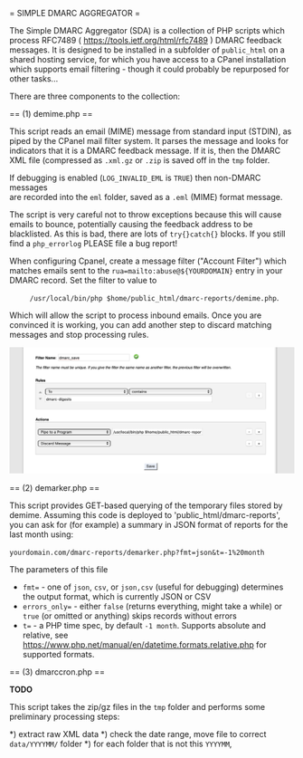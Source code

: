 = SIMPLE DMARC AGGREGATOR =

The Simple DMARC Aggregator (SDA) is a collection of PHP scripts which process 
RFC7489 ( https://tools.ietf.org/html/rfc7489 ) DMARC feedback messages. It is
designed to be installed in a subfolder of `public_html` on a shared hosting 
service, for which you have access to a CPanel installation which supports email
filtering - though it could probably be repurposed for other tasks...

There are three components to the collection:

== (1) demime.php ==

This script reads an email (MIME) message from standard input (STDIN), as piped
by the CPanel mail filter system. It parses the message and looks for indicators
that it is a DMARC feedback message. If it is, then the DMARC XML file (compressed
as `.xml.gz` or `.zip` is saved off in the `tmp` folder. 

If debugging is enabled (`LOG_INVALID_EML` is `TRUE`) then non-DMARC messages  
are recorded into the `eml` folder, saved as a `.eml` (MIME) format message. 

The script is very careful not to throw exceptions because this will cause emails
to bounce, potentially causing the feedback address to be blacklisted. As this
is bad, there are lots of `try{}catch{}` blocks. If you still find a `php_errorlog`
PLEASE file a bug report!

When configuring Cpanel, create a message filter ("Account Filter") which matches
emails sent to the `rua=mailto:abuse@${YOURDOMAIN}` entry in your DMARC record.
Set the filter to value to

`     /usr/local/bin/php $home/public_html/dmarc-reports/demime.php`.

Which will allow the script to process inbound emails. Once you are convinced it
is working, you can add another step to discard matching messages and stop 
processing rules. 

![Cpanel Mail Setup Screenshot](docs/filter_setup.png)


== (2) demarker.php ==

This script provides GET-based querying of the temporary files stored by demime.
Assuming this code is deployed to 'public_html/dmarc-reports', you can ask for 
(for example) a summary in JSON format of reports for the last month using:

`yourdomain.com/dmarc-reports/demarker.php?fmt=json&t=-1%20month` 

The parameters of this file 

- `fmt=` - one of `json`, `csv`, or `json,csv` (useful for debugging) 
determines the output format, which is currently JSON or CSV
- `errors_only=` - either `false` (returns everything, might take a while)
or `true` (or omitted or anything) skips records without errors
- `t=` - a PHP time spec, by default `-1 month`. Supports absolute and relative,
see https://www.php.net/manual/en/datetime.formats.relative.php for supported 
formats. 

== (3) dmarccron.php ==

**TODO** 

This script takes the zip/gz files in the `tmp` folder and performs some 
preliminary processing steps:

*) extract raw XML data
*) check the date range, move file to correct `data/YYYYMM/` folder
*) for each folder that is not this `YYYYMM`, 
